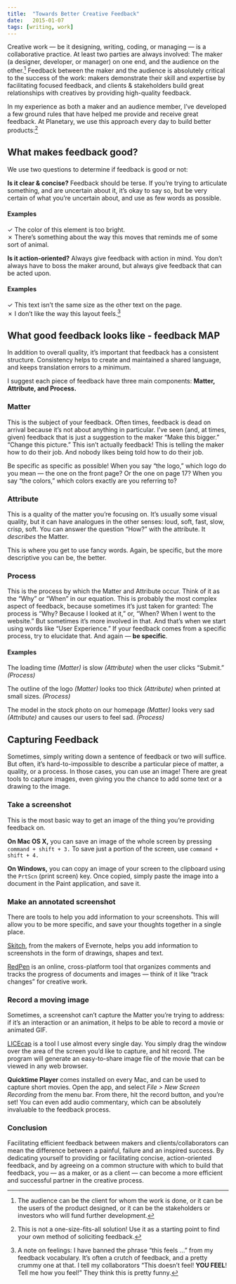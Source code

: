 ```yaml
---
title:  "Towards Better Creative Feedback"
date:   2015-01-07
tags: [writing, work]
---
```


Creative work — be it designing, writing, coding, or managing — is a collaborative practice. At least two parties are always involved: The maker (a designer, developer, or manager) on one end, and the audience on the other.[^1] Feedback between the maker and the audience is absolutely critical to the success of the work: makers demonstrate their skill and expertise by facilitating focused feedback, and clients & stakeholders build great relationships with creatives by providing high-quality feedback.

In my experience as both a maker and an audience member, I’ve developed a few ground rules that have helped me provide and receive great feedback. At Planetary, we use this approach every day to build better products:[^2]


## What makes feedback good?

We use two questions to determine if feedback is good or not:

**Is it clear & concise?** Feedback should be terse. If you’re trying to articulate something, and are uncertain about it, it’s okay to say so, but be very certain of what you’re uncertain about, and use as few words as possible.

#### Examples

✓ The color of this element is too bright.  
✗ There’s something about the way this moves that reminds me of some sort of animal. 

**Is it action-oriented?** Always give feedback with action in mind. You don’t always have to boss the maker around, but always give feedback that can be acted upon.

#### Examples

✓ This text isn’t the same size as the other text on the page.  
✗ I don’t like the way this layout feels.[^3] 

## What good feedback looks like - feedback MAP

In addition to overall quality, it’s important that feedback has  a consistent structure. Consistency helps to create and maintained a shared language, and keeps translation errors to a minimum.

I suggest each piece of feedback have three main components: **Matter, Attribute, and Process.**

### Matter

This is the subject of your feedback. Often times, feedback is dead on arrival because it’s not about anything in particular. I’ve seen (and, at times, given) feedback that is just a suggestion to the maker “Make this bigger.” “Change this picture.” This isn’t actually feedback! This is telling the maker how to do their job. And nobody likes being told how to do their job.

Be specific as specific as possible! When you say “the logo,” which logo do you mean — the one on the front page? Or the one on page 17? When you say “the colors,” which colors exactly are you referring to?

### Attribute

This is a quality of the matter you’re focusing on. It’s usually some visual quality, but it can have analogues in the other senses: loud, soft, fast, slow, crisp, soft. You can answer the question “How?” with the attribute. It *describes* the Matter.

This is where you get to use fancy words. Again, be specific, but the more descriptive you can be, the better.

### Process

This is the process by which the Matter and Attribute occur. Think of it as the “Why” or “When” in our equation. This is probably the most complex aspect of feedback, because sometimes it’s just taken for granted: The process is “Why? Because I looked at it,” or, “When? When I went to the website.” But sometimes it’s more involved in that. And that’s when we start using words like “User Experience.” If your feedback comes from a specific process, try to elucidate that. And again — **be specific**.

#### Examples

<span class="feedback-example">The loading time <em>(Matter)</em> is slow <em>(Attribute)</em> when the user clicks “Submit.” <em>(Process)</em></span>

<span class="feedback-example">The outline of the logo <em>(Matter)</em> looks too thick <em>(Attribute)</em> when printed at small sizes. <em>(Process)</em></span>

<span class="feedback-example">The model in the stock photo on our homepage <em>(Matter)</em> looks very sad <em>(Attribute)</em> and causes our users to feel sad. <em>(Process)</em></span>

## Capturing Feedback

Sometimes, simply writing down a sentence of feedback or two will suffice. But often, it’s hard-to-impossible to describe a particular piece of matter, a quality, or a process. In those cases, you can use an image! There are great tools to capture images, even giving you the chance to add some text or a drawing to the image.

### Take a screenshot

This is the most basic way to get an image of the thing you’re providing feedback on.

**On Mac OS X,** you can save an image of the whole screen by pressing `command + shift + 3.` To save just a portion of the screen, use `command + shift + 4.`

**On Windows,** you can copy an image of your screen to the clipboard using the `PrtScn` (print screen) key. Once copied, simply paste the image into a document in the Paint application, and save it.

### Make an annotated screenshot

There are tools to help you add information to your screenshots. This will allow you to be more specific, and save your thoughts together in a single place.

[Skitch](https://evernote.com/skitch/), from the makers of Evernote, helps you add information to screenshots in the form of drawings, shapes and text.

[RedPen](https://redpen.io/) is an online, cross-platform tool that organizes comments and tracks the progress of documents and images —  think of it like “track changes” for creative work.

### Record a moving image

Sometimes, a screenshot can’t capture the Matter you’re trying to address: if it’s an interaction or an animation, it helps to be able to record a movie or animated GIF.

[LICEcap](http://www.cockos.com/licecap/) is a tool I use almost every single day. You simply drag the window over the area of the screen you’d like to capture, and hit record. The program will generate an easy-to-share image file of the movie that can be viewed in any web browser.

**Quicktime Player** comes installed on every Mac, and can be used to capture short movies. Open the app, and select *File > New Screen Recording* from the menu bar. From there, hit the record button, and you’re set! You can even add audio commentary, which can be absolutely invaluable to the feedback process.

### Conclusion

Facilitating efficient feedback between makers and clients/collaborators can mean the difference between a painful, failure and an inspired success. By dedicating yourself to providing or facilitating concise, action-oriented feedback, and by agreeing on a common structure with which to build that feedback, you — as a maker, or as a client — can become a more efficient and successful partner in the creative process.

[^1]: The audience can be the client for whom the work is done, or it can be the users of the product designed, or it can be the stakeholders or investors who will fund further development.

[^2]: This is not a one-size-fits-all solution! Use it as a starting point to find your own method of soliciting feedback.

[^3]: A note on feelings: I have banned the phrase “this feels …” from my feedback vocabulary. It’s often a crutch of feedback, and a pretty crummy one at that. I tell my collaborators “This doesn’t feel! **YOU FEEL**! Tell me how you feel!” They think this is pretty funny.
